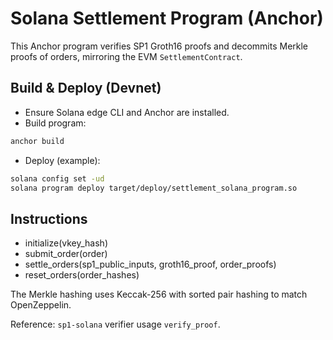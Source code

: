 # Solana Settlement Program (Anchor)

This Anchor program verifies SP1 Groth16 proofs and decommits Merkle proofs of orders, mirroring the EVM `SettlementContract`.

## Build & Deploy (Devnet)

- Ensure Solana edge CLI and Anchor are installed.
- Build program:

```bash
anchor build
```

- Deploy (example):
```bash
solana config set -ud
solana program deploy target/deploy/settlement_solana_program.so
```

## Instructions
- initialize(vkey_hash)
- submit_order(order)
- settle_orders(sp1_public_inputs, groth16_proof, order_proofs)
- reset_orders(order_hashes)

The Merkle hashing uses Keccak-256 with sorted pair hashing to match OpenZeppelin.

Reference: `sp1-solana` verifier usage `verify_proof`.



